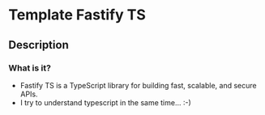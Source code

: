 # Template Fastify TS

## Description

### What is it?

* Fastify TS is a TypeScript library for building fast, scalable, and secure APIs.
* I try to understand typescript in the same time... :-)